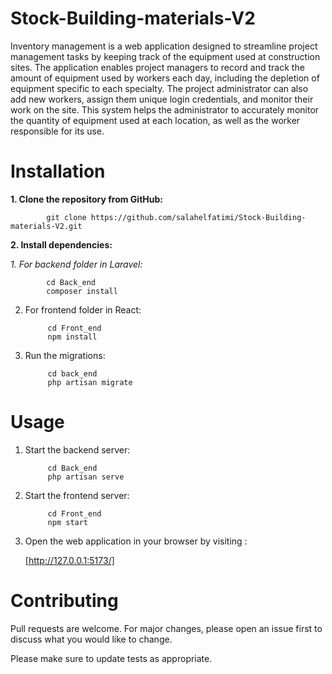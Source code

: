 # Stock-Building-materials-V2

Inventory management is a web application designed to streamline project management tasks by keeping track of the equipment used at construction sites. The application enables project managers to record and track the amount of equipment used by workers each day, including the depletion of equipment specific to each specialty. The project administrator can also add new workers, assign them unique login credentials, and monitor their work on the site. This system helps the administrator to accurately monitor the quantity of equipment used at each location, as well as the worker responsible for its use.

# Installation

**1. Clone the repository from GitHub:**

            git clone https://github.com/salahelfatimi/Stock-Building-materials-V2.git

**2. Install dependencies:**

*1. For backend folder in Laravel:*

            cd Back_end
            composer install

2. For frontend folder in React:

            cd Front_end
            npm install
 
3. Run the migrations:
 
            cd back_end
            php artisan migrate
 

# Usage

1. Start the backend server:

            cd Back_end
            php artisan serve

2. Start the frontend server:

            cd Front_end
            npm start

3. Open the web application in your browser by visiting :

      [http://127.0.0.1:5173/]

# Contributing

   Pull requests are welcome. For major changes, please open an issue first to discuss what you would like to change.

   Please make sure to update tests as appropriate.

